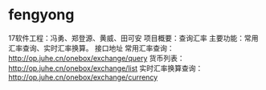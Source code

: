 # fengyong
17软件工程：冯勇、郑登源、黄威、田可安
项目概要：查询汇率
主要功能：常用汇率查询、实时汇率换算。
接口地址
常用汇率查询：http://op.juhe.cn/onebox/exchange/query
货币列表：http://op.juhe.cn/onebox/exchange/list
实时汇率换算查询：http://op.juhe.cn/onebox/exchange/currency
